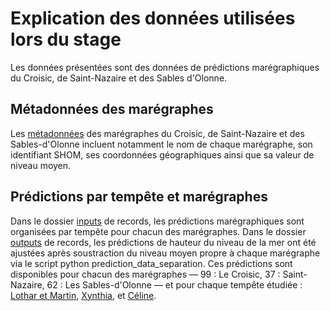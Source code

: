 # Explication des données utilisées lors du stage

Les données présentées sont des données de prédictions marégraphiques du Croisic, de Saint-Nazaire et des Sables d'Olonne.

## Métadonnées des marégraphes
Les [métadonnées](https://github.com/valentinevln27/stage_m2_croisic/blob/main/data_stage_m2/gauges_hf_vtd_vh_ZH.txt) des marégraphes du Croisic, de Saint-Nazaire et des Sables-d'Olonne incluent notamment le nom de chaque marégraphe, son identifiant SHOM, ses coordonnées géographiques ainsi que sa valeur de niveau moyen.

## Prédictions par tempête et marégraphes
Dans le dossier [inputs](https://github.com/valentinevln27/stage_m2_croisic/tree/main/data_stage_m2/records/inputs) de records, les prédictions marégraphiques sont organisées par tempête pour chacun des marégraphes.
Dans le dossier [outputs](https://github.com/valentinevln27/stage_m2_croisic/tree/main/data_stage_m2/records/outputs) de records, les prédictions de hauteur du niveau de la mer ont été ajustées après soustraction du niveau moyen propre à chaque marégraphe via le script python prediction_data_separation. Ces prédictions sont disponibles pour chacun des marégraphes — 99 : Le Croisic, 37 : Saint-Nazaire, 62 : Les Sables-d'Olonne — et pour chaque tempête étudiée : [Lothar et Martin](https://github.com/valentinevln27/stage_m2_croisic/tree/main/data_stage_m2/records/outputs/martin), [Xynthia](https://github.com/valentinevln27/stage_m2_croisic/tree/main/data_stage_m2/records/outputs/xynthia), et [Céline](https://github.com/valentinevln27/stage_m2_croisic/tree/main/data_stage_m2/records/outputs/celine).
